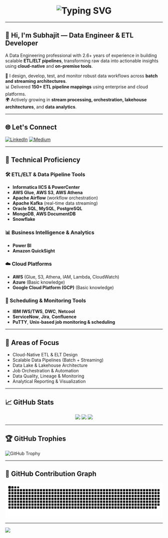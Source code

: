 <h1 align="center">
  <img src="https://readme-typing-svg.demolab.com?font=Fira+Code&pause=1000&color=00F7FF&center=true&vCenter=true&width=435&lines=Data+Engineer;ETL+%2F+ELT+Developer;Active+Learner" alt="Typing SVG" />
</h1>

---

## 👋 Hi, I'm Subhajit — Data Engineer & ETL Developer

A Data Engineering professional with 2.6+ years of experience in building scalable **ETL/ELT pipelines**, transforming raw data into actionable insights using **cloud-native** and **on-premise tools**.

🔧 I design, develop, test, and monitor robust data workflows across **batch and streaming architectures**.  
📊 Delivered **150+ ETL pipeline mappings** using enterprise and cloud platforms.  
🌍 Actively growing in **stream processing, orchestration, lakehouse architectures**, and **data analytics**.

---

## 🌐 Let's Connect

[![LinkedIn](https://img.shields.io/badge/LinkedIn-%230077B5.svg?logo=linkedin&logoColor=white)](https://linkedin.com/in/subhajitch0wdhury)  [![Medium](https://img.shields.io/badge/Medium-12100E?logo=medium&logoColor=white)](https://subhajitchowdhury.medium.com/)

---

## 🚀 Technical Proficiency

### 🛠️ ETL/ELT & Data Pipeline Tools
- **Informatica IICS & PowerCenter**  
- **AWS Glue**, **AWS S3**, **AWS Athena**  
- **Apache Airflow** (workflow orchestration)  
- **Apache Kafka** (real-time data streaming)  
- **Oracle SQL**, **MySQL**, **PostgreSQL**  
- **MongoDB**, **AWS DocumentDB**  
- **Snowflake**

### 📊 Business Intelligence & Analytics
- **Power BI**  
- **Amazon QuickSight**

### ☁️ Cloud Platforms
- **AWS** (Glue, S3, Athena, IAM, Lambda, CloudWatch)  
- **Azure** (Basic knowledge)  
- **Google Cloud Platform (GCP)** (Basic knowledge)

### 🧩 Scheduling & Monitoring Tools
- **IBM IWS/TWS**, **DWC**, **Netcool**  
- **ServiceNow**, **Jira**, **Confluence**  
- **PuTTY**, **Unix-based job monitoring & scheduling**

---

## 🧠 Areas of Focus

- Cloud-Native ETL & ELT Design  
- Scalable Data Pipelines (Batch + Streaming)  
- Data Lake & Lakehouse Architecture  
- Job Orchestration & Automation  
- Data Quality, Lineage & Monitoring  
- Analytical Reporting & Visualization  

---

## 📈 GitHub Stats

<div align="center">
  <img src="https://github-readme-stats.vercel.app/api?username=Subhajit-Chowdhury&theme=tokyonight&hide_border=true&count_private=true&show_icons=true" />
  <img src="https://github-readme-streak-stats.herokuapp.com/?user=Subhajit-Chowdhury&theme=tokyonight&hide_border=true" />
  <img src="https://github-readme-stats.vercel.app/api/top-langs/?username=Subhajit-Chowdhury&theme=tokyonight&hide_border=true&layout=compact" />
</div>

---

## 🏆 GitHub Trophies

![GitHub Trophy](https://github-profile-trophy.vercel.app/?username=Subhajit-Chowdhury&theme=radical&no-frame=false&no-bg=true&margin-w=4)

---

## 🐍 GitHub Contribution Graph

<picture>
  <source media="(prefers-color-scheme: dark)" srcset="https://github.com/Subhajit-Chowdhury/Subhajit-Chowdhury/blob/output/github-snake-dark.svg" />
  <source media="(prefers-color-scheme: light)" srcset="https://github.com/Subhajit-Chowdhury/Subhajit-Chowdhury/blob/output/github-snake.svg" />
  <img alt="github-snake" src="https://github.com/Subhajit-Chowdhury/Subhajit-Chowdhury/blob/output/github-snake.svg" />
</picture>

---

[![](https://visitcount.itsvg.in/api?id=Subhajit-Chowdhury&icon=0&color=0)](https://visitcount.itsvg.in)
